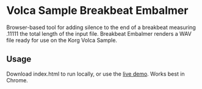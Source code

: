 # Volca Sample Breakbeat Embalmer
Browser-based tool for adding silence to the end of a breakbeat measuring .11111 the total length of the input file. Breakbeat Embalmer renders a WAV file ready for use on the Korg Volca Sample.

## Usage
Download index.html to run locally, or use the <a href="https://davemh.github.io/volca-sample-breakbeat-embalmer/">live demo</a>. Works best in Chrome.
